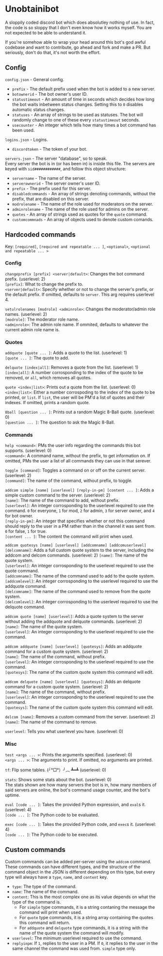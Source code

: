 # Unobtainibot
A sloppily coded discord bot which does absolutley nothing of use. In fact, the code is so sloppy that
I don't even know how it works myself. You are not expected to be able to understand it.

If you're somehow able to wrap your head around this bot's god awful codebase and want to contribute,
go ahead and fork and make a PR. But seriously, don't do that, it's not worth the effort.

## Config
`config.json` - General config.

- `prefix` - The default prefix used when the bot is added to a
new server.  
- `botownerid` - The bot owner's user ID.  
- `statustimeout` - An amount of time in seconds which decides
how long the bot waits inbetween status changes. Setting this
to `0` disables automatic status changes.
- `statuses` - An array of strings to be used as statuses. The bot
will randomly change to one of these every `statustimeout` seconds.
- `usecounter` - An integer which tells how many times a bot command has been used.

`logins.json` - Logins.

- `discordtoken` - The token of your bot.

`servers.json` - The server "database", so to speak.  
Every server the bot is in (or has been in) is inside this file.
The servers are keyed with `sid############`, and follow this object
structure:

- `servername` - The name of the server.  
- `serverownerid` - The server owner's user ID.  
- `prefix` - The prefix used for this server.  
- `disabledcommands` - An array of strings denoting commands, without
the prefix, that are disabled on this server.  
- `modrolename` - The name of the role used for moderators on the
server.  
- `adminrolename` - The name of the role used for admins on the server.  
- `quotes` - An array of strings used as quotes for the `quote` command.  
- `customcommnads` - An array of objects used to denote custom comands.

## Hardcoded commands
Key: `[required]`, `[required and repeatable ... ]`, `<optional>`, `<optional and repeatable ... >`

### Config
`changeprefix [prefix] <server|default>`: Changes the bot command prefix. (userlevel: 2)  
`[prefix]`: What to change the prefix to.  
`<server|default>`: Specify whether or not to change the server's prefix, or the default prefix.
If omitted, defaults to `server`. This arg requires userlevel 4.

`setulrolenames [modrole] <adminrole>`: Changes the moderator/admin role names. (userlevel: 2)  
`[modrole]`: The moderator role name.  
`<adminrole>`: The admin role name. If ommited, defaults to whatever the current admin role name is.

### Quotes

`addquote [quote ... ]`: Adds a quote to the list. (userlevel: 1)  
`[quote ... ]`: The quote to add.

`delquote [index|all]`: Removes a quote from the list. (userlevel: 1)  
`[index|all]`: A number corrosponding to the index of the quote to be removed, or `all`,
which removes all quotes.

`quote <index|list>`: Prints out a quote from the list. (userlevel: 0)  
`<index|list>`: Either a number corrospoding to the index of the  quote to be printed, or `list`.
If `list`, the user will be PM'd a list of quotes and their indexes. If omitted, prints a random quote.

`8ball [question ... ]`: Prints out a random Magic 8-Ball quote. (userlevel: 0)  
`[question ... ]`: The question to ask the Magic 8-Ball.

### Commands

`help <command>`: PMs the user info regarding the commands this bot supports. (userlevel: 0)  
`<command>`: A command name, without the prefix, to get information on. If omitted, PMs the user
a list of all commands they can use in that serever.

`toggle [command]`: Toggles a command on or off on the current server. (userlevel: 2)  
`[command]`: The name of the command, without prefix, to toggle.

`addcom simple [name] [userlevel] [reply-in-pm] [content ... ]`: Adds a simple custom command to the server.
(userlevel: 2)  
`[name]`: The name of the command to add, without prefix.  
`[userlevel]`: An integer corrosponding to the userlevel required to use the command.
`0` for everyone, `1` for mod, `2` for admin, `3` for server owner, and `4` for bot owner.  
`[reply-in-pm]`: An integer that specifies whether or not this command should reply to the user in
a PM rather than in the channel it was sent from. `0` for false, `1` for true.  
`[content ... ]`: The content the command will print when used.

`addcom quotesys [name] [userlevel] [addcomname] [addcomuserlevel] [delcomname]`:
Adds a full custom quote system to the server, including the addcom and delcom commands. (userlevel: 2)
`[name]`: The name of the quote system.  
`[userlevel]`:  An integer corrosponding to the userlevel required to use the quote command.  
`[addcomname]`: The name of the command used to add to the quote system.  
`[addcomlevel]`:  An integer corrosponding to the userlevel required to use the addquote command.  
`[delcomname]`: The name of the command used to remove from the quote system.  
`[delcomlevel]`:  An integer corrosponding to the userlevel required to use the delquote command.  

`addcom quote [name] [userlevel]`: Adds a quote system to the server without adding the addquote
and delquote commands. (userlevel: 2)  
`[name]`: The name of the quote system.  
`[userlevel]`:  An integer corrosponding to the userlevel required to use the command.

`addcom addquote [name] [userlevel] [quotesys]`: Adds an addquote command for a custom quote system.
(userlevel: 2)  
`[name]`: The name of the command, without prefix.  
`[userlevel]`:  An integer corrosponding to the userlevel required to use the command.  
`[quotesys]`: The name of the custom quote system this command will edit.

`addcom delquote [name] [userlevel] [quotesys]`: Adds an delquote command for a custom quote system.
(userlevel: 2)  
`[name]`: The name of the command, without prefix.  
`[userlevel]`:  An integer corrosponding to the userlevel required to use the command.  
`[quotesys]`: The name of the custom quote system this command will edit.

`delcom [name]`: Removes a custom command from the server. (userlevel: 2)  
`[name]`: The name of the command to remove.

`userlevel`: Tells you what userlevel you have. (userlevel: 0)

### Misc

`test <args ... >`: Prints the arguments specified. (userlevel: 0)  
`<args ... >`: The arguments to print. If omitted, no arguments are printed.

`tf`: Flip some tables. (╯°□°）╯︵ ┻━┻ (userlevel: 0)

`stats`: Shows some stats about the bot. (userlevel: 0)  
The stats shown are how many servers the bot is in, how many members of said servers
are online, the bot's command usage counter, and the bot's uptime.

`eval [code ... ]`: Takes the provided Python expression, and `eval`s it. (userlevel: 4)  
`[code ... ]`: The Python code to be evaluated.

`exec [code ... ]`: Takes the provided Python code, and `exec`s it. (userlevel: 4)  
`[code ... ]`: The Python code to be executed.

## Custom commands
Custom commands can be added per-server using the `addcom` command. These commands can have different
types, and the structure of the command object in the JSON is different depending on this type, but
every type will always have a `type`, `name`, and `content` key.

- `type`: The type of the command.
- `name`: The name of the command.
- `content`: This is the most complex one as its value depends on what the type of the command is.  
    - For `simple` type commands, it is a string contaning the message the command will print when used.  
    - For `quote` type commands, it is a string array containing the quotes this command will return.  
    - For `addquote` and `delquote` type commands, it is a string with the name of the quote system the command
      will modify.
- `userlevel`: The minimum userlevel required to use the command.
- `replyinpm`: If `1`, replies to the user in a PM. If `0`, it replies to the user in the same channel
the command was used from. `simple` type only.
